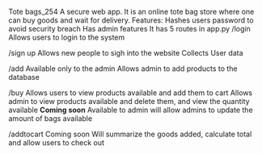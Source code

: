 Tote bags_254 
A secure web app. It is an online tote bag store where one can buy goods and wait for delivery.
Features:
Hashes users password  to avoid security breach
Has admin features
It has 5 routes in app.py
/login
Allows users to login to the system

/sign up
Allows new people to sigh into the website
Collects User data

/add
Available only to the admin
Allows admin to add products to the database

/buy
Allows users to view products available and add them to cart
Allows admin to view products available and delete them, and view the quantity available
**Coming soon**
Available to admin will allow admins to update the amount of bags available

/addtocart
Coming soon
Will summarize the goods added, calculate total and allow users to check out







